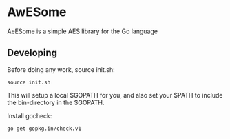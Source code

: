 # AwESome
AeESome is a simple AES library for the Go language

## Developing

Before doing any work, source init.sh:

``
source init.sh
``

This will setup a local $GOPATH for you, and also set your $PATH to include the bin-directory in the $GOPATH.

Install gocheck:

``
go get gopkg.in/check.v1
``
